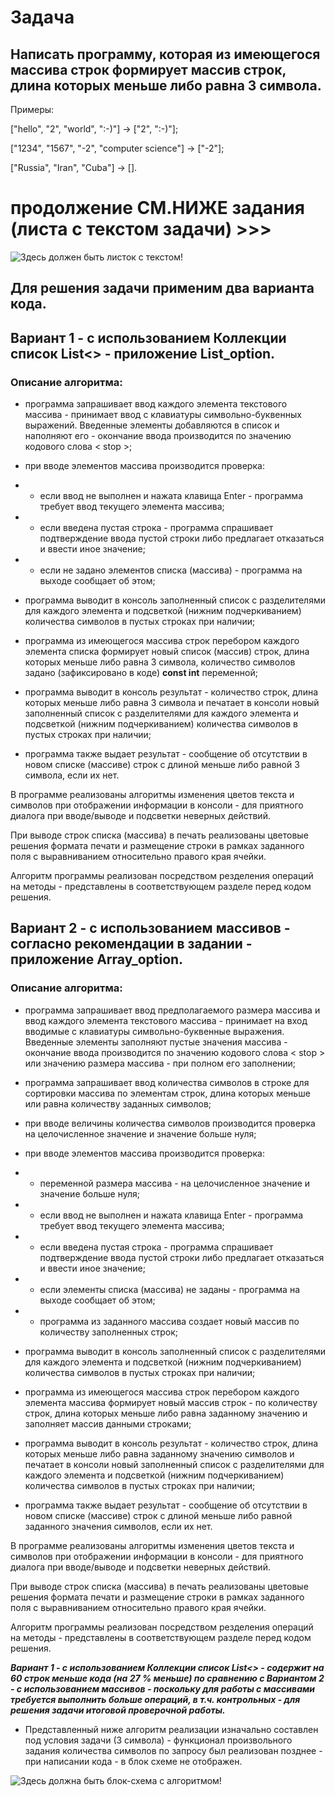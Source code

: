 # Задача

## Написать программу, которая из имеющегося массива строк формирует массив строк, длина которых меньше либо равна 3 символа.

Примеры:

["hello", "2", "world", ":-)"] -> ["2", ":-)"];

["1234", "1567", "-2", "computer science"] -> ["-2"];

["Russia", "Iran", "Cuba"] -> [].

# продолжение СМ.НИЖЕ задания (листа с текстом задачи) >>> 

![Здесь должен быть листок с текстом!](task.png)

## Для решения задачи применим два варианта кода.

## Вариант 1 - с использованием Коллекции список List<> - приложение List_option.

### Описание алгоритма:
 - программа запрашивает ввод каждого элемента текстового массива - принимает ввод с клавиатуры символьно-буквенных выражений. Введенные элементы добавляются в список и наполняют его - окончание ввода производится по значению кодового слова < stop >;

 - при вводе элементов массива производится проверка:
 - - если ввод не выполнен и нажата клавища Enter - программа требует ввод текущего элемента массива;
 - - если введена пустая строка - программа спрашивает подтверждение ввода пустой строки либо предлагает отказаться и ввести иное значение;
 - - если не задано элементов списка (массива) - программа на выходе сообщает об этом;

 - программа выводит в консоль заполненный список с разделителями для каждого элемента и подсветкой (нижним подчеркиванием) количества символов в пустых строках при наличии;

 - программа из имеющегося массива строк перебором каждого элемента списка формирует новый список (массив) строк, длина которых меньше либо равна 3 символа, количество символов задано (зафиксировано в коде) **const int** переменной;

 - программа выводит в консоль результат - количество строк, длина которых меньше либо равна 3 символа и печатает в консоли новый заполненный список с разделителями для каждого элемента и подсветкой (нижним подчеркиванием) количества символов в пустых строках при наличии;

 - программа также выдает результат - сообщение об отсутствии в новом списке (массиве) строк с длиной  меньше либо равной 3 символа, если их нет.

В программе реализованы алгоритмы изменения цветов текста и символов при отображении информации в консоли - для приятного диалога при вводе/выводе и подсветки неверных действий.

При выводе строк списка (массива) в печать реализованы цветовые решения формата печати и размещение строки в рамках заданного поля с выравниванием относительно правого края ячейки.

Алгоритм программы реализован посредством резделения операций на методы - представлены в соответствующем разделе перед кодом решения.


## Вариант 2 - с использованием массивов - согласно рекомендации в задании - приложение Array_option.

### Описание алгоритма:
- программа запрашивает ввод предполагаемого размера массива и ввод каждого элемента текстового массива - принимает на вход вводимые с клавиатуры символьно-буквенные выражения. Введенные элементы заполняют пустые значения массива - окончание ввода производится по значению кодового слова < stop > или значению размера массива - при полном его заполнении;

- программа запрашивает ввод количества символов в строке для сортировки массива по элементам строк, длина которых меньше или равна количеству заданных символов;

 - при вводе величины количества символов производится проверка на целочисленное значение и значение больше нуля; 
 - при вводе элементов массива производится проверка:
 - - переменной размера массива - на целочисленное значение и значение больше нуля; 
 - - если ввод не выполнен и нажата клавища Enter - программа требует ввод текущего элемента массива;
 - - если введена пустая строка - программа спрашивает подтверждение ввода пустой строки либо предлагает отказаться и ввести иное значение;
 - - если элементы списка (массива) не заданы - программа на выходе сообщает об этом;

 - - программа из заданного массива создает новый массив по количеству заполненных строк;

 - программа выводит в консоль заполненный список с разделителями для каждого элемента и подсветкой (нижним подчеркиванием) количества символов в пустых строках при наличии;

 - программа из имеющегося массива строк перебором каждого элемента массива формирует новый массив строк - по количеству строк, длина которых меньше либо равна заданному значению и заполняет массив данными строками;

- программа выводит в консоль результат - количество строк, длина которых меньше либо равна заданному значению символов и печатает в консоли новый заполненный список с разделителями для каждого элемента и подсветкой (нижним подчеркиванием) количества символов в пустых строках при наличии;

 - программа также выдает результат - сообщение об отсутствии в новом списке (массиве) строк с длиной  меньше либо равной заданного значения символов, если их нет.

В программе реализованы алгоритмы изменения цветов текста и символов при отображении информации в консоли - для приятного диалога при вводе/выводе и подсветки неверных действий.

При выводе строк списка (массива) в печать реализованы цветовые решения формата печати и размещение строки в рамках заданного поля с выравниванием относительно правого края ячейки.

Алгоритм программы реализован посредством резделения операций на методы - представлены в соответствующем разделе перед кодом решения.

***Вариант 1 - с использованием Коллекции список List<> - содержит на 60 строк меньше кода (на 27 % меньше) по сравнению с Вариантом 2 - с использованием массивов - поскольку для работы с массивами требуется выполнить больше операций, в т.ч. контрольных - для решения задачи итоговой проверочной работы.***

* Представленный ниже алгоритм реализации изначально составлен под условия задачи (3 символа) - функционал произвольного задания количества символов по запросу был реализован позднее - при написании кода - в блок схеме не отображен. 

![Здесь должна быть блок-схема с алгоритмом!](Algorithm.png)

